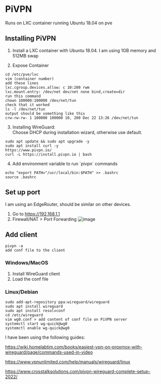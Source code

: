 # PiVPN
Runs on LXC container running Ubuntu 18.04 on pve

## Installing PiVPN

1. Install a LXC container with Ubuntu 18.04. I am using 1GB memory and 512MB swap

2. Expose Container

```
cd /etc/pve/lxc
vim (container number)
add these lines
lxc.cgroup.devices.allow: c 10:200 rwm
lxc.mount.entry: /dev/net dev/net none bind,create=dir
run this command
chown 100000:100000 /dev/net/tun
check that it worked
ls -l /dev/net/tun
output should be something like this
crw-rw-rw- 1 100000 100000 10, 200 Dec 22 13:26 /dev/net/tun
```

3. Installing WireGuard:  
Choose DHCP during installation wizard, otherwise use default.

```
sudo apt update && sudo apt upgrade -y 
sudo apt install curl -y
https://www.pivpn.io/
curl -L https://install.pivpn.io | bash
```

4. Add environment variable to run ´pivpn´ commands
```
echo "export PATH="/usr/local/bin:$PATH" >> .bashrc
source .bashrc
```

## Set up port
I am using an EdgeRouter, should be similar on other devices.
1. Go to https://192.168.1.1
2. Firewall/NAT > Port Forwarding
![image](https://user-images.githubusercontent.com/70457382/226215795-5efd23c4-cb7c-45b0-beee-649f14a419ad.png)

## Add client
```
pivpn -a
add conf file to the client
```

### Windows/MacOS
1. Install WireGuard client
2. Load the conf file 

### Linux/Debian
```
sudo add-apt-repository ppa:wireguard/wireguard
sudo apt install wireguard
sudo apt install resolvconf
cd /etc/wireguard
vim wg0.conf > add content of conf file on PiVPN server
systemctl start wg-quick@wg0
systemctl enable wg-quick@wg0
```

I have been using the following guides:

https://wiki.homelabtim.com/books/easiest-vpn-on-proxmox-with-wireguard/page/commands-used-in-video

https://www.vpnunlimited.com/help/manuals/wireguard/linux

https://www.crosstalksolutions.com/pivpn-wireguard-complete-setup-2022/
